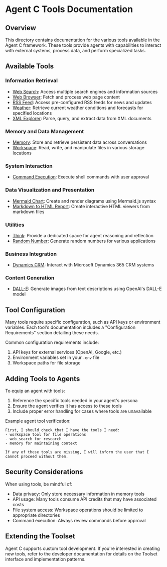# Agent C Tools Documentation

## Overview
This directory contains documentation for the various tools available in the Agent C framework. These tools provide agents with capabilities to interact with external systems, process data, and perform specialized tasks.

## Available Tools

### Information Retrieval
- [Web Search](README_WEB_SEARCH.md): Access multiple search engines and information sources
- [Web Browser](README_WEB.md): Fetch and process web page content
- [RSS Feed](README_RSS.md): Access pre-configured RSS feeds for news and updates
- [Weather](README_WEATHER.md): Retrieve current weather conditions and forecasts for specified locations
- [XML Explorer](README_XML_EXPLORER.md): Parse, query, and extract data from XML documents

### Memory and Data Management
- [Memory](README_MEMORY.md): Store and retrieve persistent data across conversations
- [Workspace](README_WORKSPACE.md): Read, write, and manipulate files in various storage locations

### System Interaction
- [Command Execution](README_COMMAND_EXEC.md): Execute shell commands with user approval

### Data Visualization and Presentation
- [Mermaid Chart](README_MERMAID_CHART.md): Create and render diagrams using Mermaid.js syntax
- [Markdown to HTML Report](README_MARKDOWN_TO_HTML_REPORT.md): Create interactive HTML viewers from markdown files

### Utilities
- [Think](README_THINK.md): Provide a dedicated space for agent reasoning and reflection
- [Random Number](README_RANDOM_NUMBER.md): Generate random numbers for various applications

### Business Integration
- [Dynamics CRM](README_DYNAMICS.md): Interact with Microsoft Dynamics 365 CRM systems

### Content Generation
- [DALL-E](README_DALL_E.md): Generate images from text descriptions using OpenAI's DALL-E model

## Tool Configuration

Many tools require specific configuration, such as API keys or environment variables. Each tool's documentation includes a "Configuration Requirements" section detailing these needs.

Common configuration requirements include:

1. API keys for external services (OpenAI, Google, etc.)
2. Environment variables set in your `.env` file
3. Workspace paths for file storage

## Adding Tools to Agents

To equip an agent with tools:

1. Reference the specific tools needed in your agent's persona
2. Ensure the agent verifies it has access to these tools
3. Include proper error handling for cases where tools are unavailable

Example agent tool verification:

```
First, I should check that I have the tools I need:
- workspace tool for file operations
- web_search for research
- memory for maintaining context

If any of these tools are missing, I will inform the user that I cannot proceed without them.
```

## Security Considerations

When using tools, be mindful of:

- Data privacy: Only store necessary information in memory tools
- API usage: Many tools consume API credits that may have associated costs
- File system access: Workspace operations should be limited to appropriate directories
- Command execution: Always review commands before approval

## Extending the Toolset

Agent C supports custom tool development. If you're interested in creating new tools, refer to the developer documentation for details on the Toolset interface and implementation patterns.